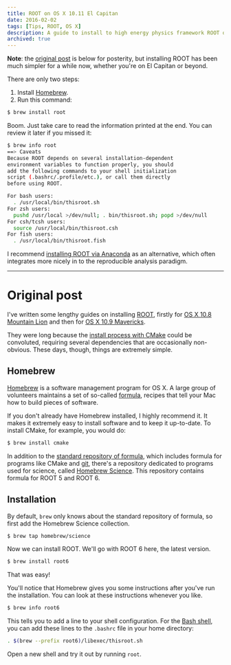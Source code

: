 ```yaml
---
title: ROOT on OS X 10.11 El Capitan
date: 2016-02-02
tags: [Tips, ROOT, OS X]
description: A guide to install to high energy physics framework ROOT on OS X 10.11 with Homebrew.
archived: true
---
```


**Note**: the [original post](#original-post) is below for posterity, but
installing ROOT has been much simpler for a while now, whether you're on El Capitan or beyond.

There are only two steps:

1. Install [Homebrew][5].
2. Run this command:

```bash
$ brew install root
```

Boom. Just take care to read the information printed at the end. You can
review it later if you missed it:

```bash
$ brew info root
==> Caveats
Because ROOT depends on several installation-dependent
environment variables to function properly, you should
add the following commands to your shell initialization
script (.bashrc/.profile/etc.), or call them directly
before using ROOT.

For bash users:
  . /usr/local/bin/thisroot.sh
For zsh users:
  pushd /usr/local >/dev/null; . bin/thisroot.sh; popd >/dev/null
For csh/tcsh users:
  source /usr/local/bin/thisroot.csh
For fish users:
  . /usr/local/bin/thisroot.fish
```

I recommend [installing ROOT via Anaconda][anaconda] as an alternative, which
often integrates more nicely in to the reproducible analysis paradigm.

[anaconda]: https://iscinumpy.gitlab.io/post/root-conda/

---

# Original post

I've written some lengthy guides on installing [ROOT][1], firstly for [OS X 
10.8 Mountain Lion][2] and then for [OS X 10.9 Mavericks][3].

They were long because the [install process with CMake][4] could be convoluted, 
requiring several dependencies that are occasionally non-obvious. These days, 
though, things are extremely simple.

[1]: https://root.cern.ch
[2]: /2012/08/installing-root-on-mountain-lion/
[3]: /2013/12/root-on-os-x-mavericks/
[4]: https://root.cern.ch/building-root

## Homebrew

[Homebrew][5] is a software management program for OS X.
A large group of volunteers maintains a set of so-called [formula][6], recipes 
that tell your Mac how to build pieces of software.

If you don't already have Homebrew installed, I highly recommend it. It makes 
it extremely easy to install software and to keep it up-to-date.
To install CMake, for example, you would do:

```bash
$ brew install cmake
```

In addition to the [standard repository of formula][7], which includes formula 
for programs like CMake and [git][8], there's a repository dedicated to programs 
used for science, called [Homebrew Science][9].
This repository contains formula for ROOT 5 and ROOT 6.

[5]: http://brew.sh/
[6]: http://braumeister.org/
[7]: https://github.com/Homebrew/homebrew/tree/master/Library/Formula
[8]: https://git-scm.com/
[9]: http://brew.sh/homebrew-science/

## Installation

By default, `brew` only knows about the standard repository of formula, so 
first add the Homebrew Science collection.

```bash
$ brew tap homebrew/science
```

Now we can install ROOT. We'll go with ROOT 6 here, the latest version.

```bash
$ brew install root6
```

That was easy!

You'll notice that Homebrew gives you some instructions after you've run the 
installation.
You can look at these instructions whenever you like.

```bash
$ brew info root6
```

This tells you to add a line to your shell configuration.
For the [Bash shell][1], you can add these lines to the `.bashrc` file in your home directory:

```bash
. $(brew --prefix root6)/libexec/thisroot.sh
```

Open a new shell and try it out by running `root`.
